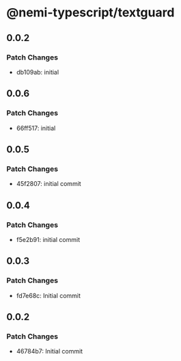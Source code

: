 # @nemi-typescript/textguard

## 0.0.2

### Patch Changes

- db109ab: initial

## 0.0.6

### Patch Changes

- 66ff517: initial

## 0.0.5

### Patch Changes

- 45f2807: initial commit

## 0.0.4

### Patch Changes

- f5e2b91: initial commit

## 0.0.3

### Patch Changes

- fd7e68c: Initial commit

## 0.0.2

### Patch Changes

- 46784b7: Initial commit
